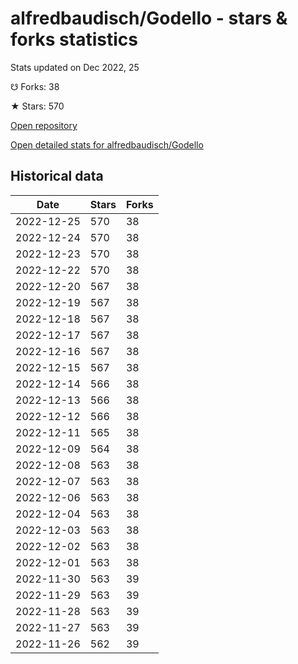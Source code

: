 # alfredbaudisch/Godello - stars & forks statistics

Stats updated on Dec 2022, 25

☋ Forks: 38

★ Stars: 570

[Open repository](https://github.com/alfredbaudisch/Godello)

[Open detailed stats for alfredbaudisch/Godello](https://reviewgithub.com/rep/alfredbaudisch/Godello)

## Historical data
| Date | Stars | Forks |
|------|-------|-------|
| 2022-12-25 | 570 | 38 | 
| 2022-12-24 | 570 | 38 | 
| 2022-12-23 | 570 | 38 | 
| 2022-12-22 | 570 | 38 | 
| 2022-12-20 | 567 | 38 | 
| 2022-12-19 | 567 | 38 | 
| 2022-12-18 | 567 | 38 | 
| 2022-12-17 | 567 | 38 | 
| 2022-12-16 | 567 | 38 | 
| 2022-12-15 | 567 | 38 | 
| 2022-12-14 | 566 | 38 | 
| 2022-12-13 | 566 | 38 | 
| 2022-12-12 | 566 | 38 | 
| 2022-12-11 | 565 | 38 | 
| 2022-12-09 | 564 | 38 | 
| 2022-12-08 | 563 | 38 | 
| 2022-12-07 | 563 | 38 | 
| 2022-12-06 | 563 | 38 | 
| 2022-12-04 | 563 | 38 | 
| 2022-12-03 | 563 | 38 | 
| 2022-12-02 | 563 | 38 | 
| 2022-12-01 | 563 | 38 | 
| 2022-11-30 | 563 | 39 | 
| 2022-11-29 | 563 | 39 | 
| 2022-11-28 | 563 | 39 | 
| 2022-11-27 | 563 | 39 | 
| 2022-11-26 | 562 | 39 | 

